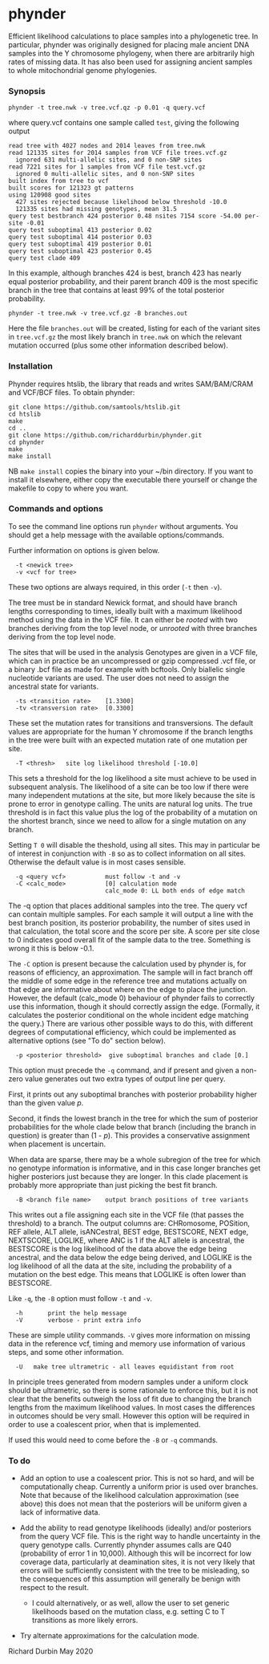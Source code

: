 # phynder

Efficient likelihood calculations to place samples into a phylogenetic tree.  In particular, phynder was originally designed for placing male ancient DNA samples into the Y chromosome phylogeny, when there are arbitrarily high rates of missing data.  It has also been used for assigning ancient samples to whole mitochondrial genome phylogenies.

### Synopsis

```
phynder -t tree.nwk -v tree.vcf.qz -p 0.01 -q query.vcf
```
where query.vcf contains one sample called `test`, giving the following output

```
read tree with 4027 nodes and 2014 leaves from tree.nwk
read 121335 sites for 2014 samples from VCF file trees.vcf.gz
  ignored 631 multi-allelic sites, and 0 non-SNP sites
read 7221 sites for 1 samples from VCF file test.vcf.gz
  ignored 0 multi-allelic sites, and 0 non-SNP sites
built index from tree to vcf
built scores for 121323 gt patterns
using 120908 good sites
  427 sites rejected because likelihood below threshold -10.0
  121335 sites had missing genotypes, mean 31.5
query test bestbranch 424 posterior 0.48 nsites 7154 score -54.00 per-site -0.01
query test suboptimal 413 posterior 0.02
query test suboptimal 414 posterior 0.03
query test suboptimal 419 posterior 0.01
query test suboptimal 423 posterior 0.45
query test clade 409
```
In this example, although branches 424 is best, branch 423 has nearly equal posterior probability, and their parent branch 409 is the most specific branch in the tree that contains at least 99% of the total posterior probability.

```
phynder -t tree.nwk -v tree.vcf.gz -B branches.out
```
Here the file `branches.out` will be created, listing for each of the variant sites in `tree.vcf.gz` the most likely branch in `tree.nwk` on which the relevant mutation occurred (plus some other information described below).

### Installation

Phynder requires htslib, the library that reads and writes SAM/BAM/CRAM and VCF/BCF files.
To obtain phynder:

```
git clone https://github.com/samtools/htslib.git
cd htslib
make
cd ..
git clone https://github.com/richarddurbin/phynder.git
cd phynder
make
make install
```

NB `make install` copies the binary into your ~/bin directory.  If you want to install it elsewhere, either
copy the executable there yourself or change the makefile to copy to where you want.

### Commands and options

To see the command line options run `phynder` without arguments.  You should get a help message with
the available options/commands.  

Further information on options is given below.

```
  -t <newick tree>
  -v <vcf for tree>
```
These two options are always required, in this order (`-t` then `-v`).

The tree must be in standard Newick format, and should have
branch lengths corresponding to times, ideally built with a maximum likelihood method using the
data in the VCF file. It can either be *rooted* with two branches deriving from the top level node, or *unrooted* with three branches
deriving from the top level node.

The sites that will be used in the analysis Genotypes are given in a VCF file, which can in practice be an uncompressed or gzip compressed .vcf
file, or a binary .bcf file as made for example with bcftools.  Only biallelic single nucleotide
variants are used.  The user does not need to assign the ancestral state for variants.

```
  -ts <transition rate>    [1.3300]
  -tv <transversion rate>  [0.3300]
```
These set the mutation rates for transitions and transversions.  The default values are appropriate for the human Y chromosome if the branch lengths in the tree were built with an expected mutation
rate of one mutation per site.

```
  -T <thresh>   site log likelihood threshold [-10.0]
```
This sets a threshold for the log likelihood a site must achieve to be used in subsequent analysis.  The likelihood of a site can be too low if there were many independent mutations at the site, but
more likely because the site is prone to error in genotype calling. The units are natural log
units. The true threshold is in fact this value plus the log of the probability of a mutation on the
shortest branch, since we need to allow for a single mutation on any branch.

Setting `T 0` will disable the theshold, using all sites.  This may in particular be of interest in conjunction with `-B` so as to collect information on all sites.  Otherwise the default value is in most cases sensible.

```
  -q <query vcf>           must follow -t and -v
  -C <calc_mode>           [0] calculation mode
                           calc_mode 0: LL both ends of edge match
```
The -q option that places additional samples into the tree.  The query vcf can contain multiple
samples.  For each sample it will output a line with the best branch position, its posterior
probability, the number of sites used in that calculation, the total score and the score per site.  A score per site close to 0 indicates good overall fit of the sample data to the tree.  Something is wrong it this is below -0.1.

The `-C` option is present because the calculation used by phynder is, for reasons of efficiency, an approximation.  The sample will in fact branch off the middle of some edge in the reference tree and mutations actually on that edge are informative about where on the edge to place the junction. However, the default (calc\_mode 0) behaviour of phynder fails to correctly use this information, though it should correctly assign the edge. (Formally, it calculates the posterior conditional on the whole incident edge matching the query.)  There are various other possible ways to do this, with different degrees of computational efficiency, which could be implemented as alternative options (see "To do" section below). 

```
  -p <posterior threshold>  give suboptimal branches and clade [0.]
```
This option must precede the `-q` command, and if present and given a non-zero value generates out two extra types of output line per query.

First, it prints out any suboptimal branches with posterior probability higher than the given value *p*.  

Second, it finds the lowest branch in the tree for which the sum of posterior probabilities for the whole clade below that branch (including the branch in question) is greater than (1 - *p*).  This provides a conservative assignment when placement is uncertain.  

When data are sparse, there may be a whole subregion of the tree for which no genotype information is informative, and in this case longer branches get higher posteriors just because they are longer.  In this clade placement is probably more appropriate than just picking the best fit branch.

```
  -B <branch file name>    output branch positions of tree variants
```
This writes out a file assigning each site in the VCF file (that passes the threshold) to a branch.
The output columns are: CHRomosome, POSition, REF allele, ALT allele, isANCestral, BEST edge,
BESTSCORE, NEXT edge, NEXTSCORE, LOGLIKE, where ANC is 1 if the ALT allele is ancestral, the
BESTSCORE is the log likelihood of the data above the edge being ancestral, and the data below the
edge being derived, and LOGLIKE is the log likelihood of all the data at the site, including the
probability of a mutation on the best edge.  This means that LOGLIKE is often lower than BESTSCORE.

Like `-q`, the `-B` option must follow `-t` and `-v`.

```
  -h       print the help message
  -V       verbose - print extra info
```
These are simple utility commands.  `-V` gives more information on missing data in the reference vcf, timing and memory use information of various steps, and some other information.

```
  -U   make tree ultrametric - all leaves equidistant from root
```
In principle trees generated from modern samples under a uniform clock should be ultrametric, so there is some rationale to enforce this, but it is not clear that the benefits outweigh the loss of fit due to changing the branch lengths from the maximum likelihood values.  In most cases the differences in outcomes should be very small.  However this option will be required in order to use a coalescent prior, when that is implemented.

If used this would need to come before the `-B` or `-q` commands.

### To do
   
* Add an option to use a coalescent prior.  This is not so hard, and will be computationally cheap. Currently a uniform prior is used over branches. Note that because of the likelihood calculation approximation (see above) this does not mean that the posteriors will be uniform given a lack of informative data.

* Add the ability to read genotype likelihoods (ideally) and/or posteriors from the query VCF file. This is the right way to handle uncertainty in the query genotype calls. Currently phynder assumes calls are Q40 (probability of error 1 in 10,000).  Although this will be incorrect for low coverage data, particularly at deamination sites, it is not very likely that errors will be sufficiently consistent with the tree to be misleading, so the consequences of this assumption will generally be benign with respect to the result.
	* I could alternatively, or as well, allow the user to set generic likelihoods based on the mutation class, e.g. setting C to T transitions as more likely errors.
* Try alternate approximations for the calculation mode.

Richard Durbin
May 2020

